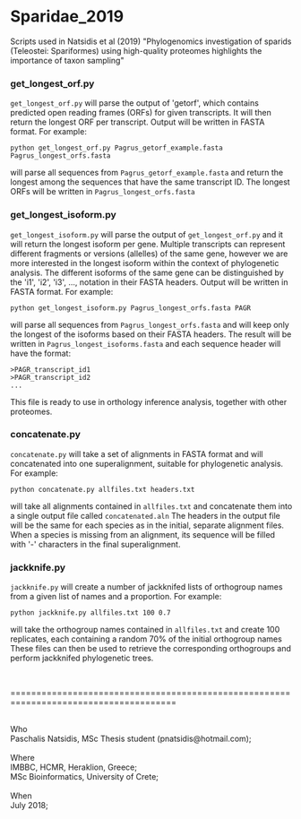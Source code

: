 # Sparidae_2019
Scripts used in Natsidis et al (2019) "Phylogenomics investigation of sparids (Teleostei: Spariformes) using high-quality proteomes highlights the importance of taxon sampling" 

### get_longest_orf.py

`get_longest_orf.py` will parse the output of 'getorf', which contains predicted open reading frames (ORFs) for given transcripts. It will then return the longest ORF per transcript. Output will be written in FASTA format. For example:


```
python get_longest_orf.py Pagrus_getorf_example.fasta Pagrus_longest_orfs.fasta
```

will parse all sequences from `Pagrus_getorf_example.fasta` and return the longest among the sequences that have the same transcript ID. The longest ORFs will be written in `Pagrus_longest_orfs.fasta`


### get_longest_isoform.py

`get_longest_isoform.py` will parse the output of `get_longest_orf.py` and it will return the longest isoform per gene. Multiple transcripts can represent different fragments or versions (allelles) of the same gene, however we are more interested in the longest isoform within the context of phylogenetic analysis. The different isoforms of the same gene can be distinguished by the 'i1', 'i2', 'i3', ..., notation in their FASTA headers. Output will be written in FASTA format. For example:

```
python get_longest_isoform.py Pagrus_longest_orfs.fasta PAGR
```

will parse all sequences from `Pagrus_longest_orfs.fasta` and will keep only the longest of the isoforms based on their FASTA headers. The result will be written in `Pagrus_longest_isoforms.fasta` and each sequence header will have the format:

```
>PAGR_transcript_id1
>PAGR_transcript_id2
...
```

This file is ready to use in orthology inference analysis, together with other proteomes.


### concatenate.py

`concatenate.py` will take a set of alignments in FASTA format and will concatenated into one superalignment, suitable for phylogenetic analysis. For example:

```
python concatenate.py allfiles.txt headers.txt
```

will take all alignments contained in `allfiles.txt` and concatenate them into a single output file called `concatenated.aln`
The headers in the output file will be the same for each species as in the initial, separate alignment files.
When a species is missing from an alignment, its sequence will be filled with '-' characters in the final superalignment.

### jackknife.py

`jackknife.py` will create a number of jackknifed lists of orthogroup names from a given list of names and a proportion. For example:

```
python jackknife.py allfiles.txt 100 0.7
```

will take the orthogroup names contained in `allfiles.txt` and create 100 replicates, each containing a random 70% of the initial orthogroup names These files can then be used to retrieve the corresponding orthogroups and perform jackknifed phylogenetic trees.

<br>

======================================================================================

<br>
Who<br> 
 Paschalis Natsidis, MSc Thesis student (pnatsidis@hotmail.com); <br>
<br>
Where<br>
 IMBBC, HCMR, Heraklion, Greece;<br>
 MSc Bioinformatics, University of Crete; 
<br>
<br>
When<br> 
 July 2018; 
